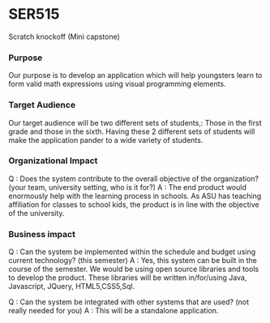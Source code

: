 # SER515
Scratch knockoff (Mini capstone)

### Purpose
Our purpose is to develop an application which will help youngsters learn to form valid math expressions using visual programming elements.

### Target Audience
Our target audience will be two different sets of students,: Those in the first grade and those in the sixth. Having these 2 different sets of students will make the application pander to a wide variety of students.

### Organizational Impact
Q : Does the system contribute to the overall objective of the organization? (your team, university setting, who is it for?)
A : The end product would enormously help with the learning process in schools. As ASU has teaching affiliation for classes to  school kids, the product is in line with the objective of the university.

### Business impact
Q : Can the system be implemented within the schedule and budget using current technology? (this semester)
A : Yes, this system can be built in the course of the semester. We would be using open source libraries and tools to develop the product. These libraries will be written in/for/using Java, Javascript, JQuery, HTML5,CSS5,Sql.

Q : Can the system be integrated with other systems that are used? (not really needed for you)
A : This will be a standalone application. 
